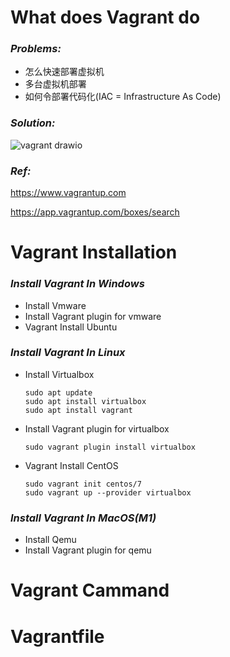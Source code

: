 # What does Vagrant do

### *Problems:*
+ 怎么快速部署虚拟机
+ 多台虚拟机部署
+ 如何令部署代码化(IAC = Infrastructure As Code)

### *Solution:*

![vagrant drawio](https://user-images.githubusercontent.com/9009522/172183965-4dc5b438-8c1c-415b-80d1-3fb05446dfde.png)

### *Ref:*

https://www.vagrantup.com

https://app.vagrantup.com/boxes/search

# Vagrant Installation

### *Install Vagrant In Windows*

+ Install Vmware
+ Install Vagrant plugin for vmware
+ Vagrant Install Ubuntu


### *Install Vagrant In Linux*

+ Install Virtualbox
  ```
  sudo apt update
  sudo apt install virtualbox
  sudo apt install vagrant
  ```
+ Install Vagrant plugin for virtualbox
  ```
  sudo vagrant plugin install virtualbox
  ```
+ Vagrant Install CentOS
  ```
  sudo vagrant init centos/7
  sudo vagrant up --provider virtualbox
  ```

### *Install Vagrant In MacOS(M1)*

+ Install Qemu
+ Install Vagrant plugin for qemu

# Vagrant Cammand
# Vagrantfile
